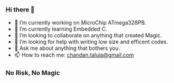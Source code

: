 ### Hi there 👋


- 🔭 I’m currently working on MicroChip ATmega328PB.
- 🌱 I’m currently learning Embedded C.
- 👯 I’m looking to collaborate on anything that created Magic.
- 🤔 I’m looking for help with writing low size and efficent codes.
- 💬 Ask me about anything that bothers you.
- 📫 How to reach me: chandan.taluja@gmail.com


### No Risk, No Magic
